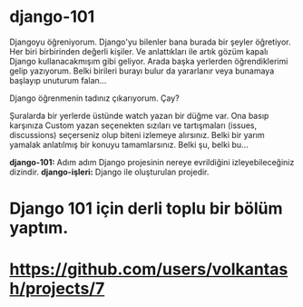 # django-101
Djangoyu öğreniyorum. Django'yu bilenler bana burada bir şeyler öğretiyor. Her biri birbirinden değerli kişiler. Ve anlattıkları ile artık gözüm kapalı Django kullanacakmışım gibi geliyor. Arada başka yerlerden öğrendiklerimi gelip yazıyorum. Belki birileri burayı bulur da yararlanır veya bunamaya başlayıp unuturum falan... 

Django öğrenmenin tadınız çıkarıyorum. Çay?

Şuralarda bir yerlerde üstünde watch yazan bir düğme var. Ona basıp karşınıza Custom yazan seçenekten sızıları ve tartışmaları (issues, discussions) seçerseniz olup biteni izlemeye alırsınız. Belki bir yarım yamalak anlatılmış bir konuyu tamamlarsınız. Belki şu, belki bu...

**django-101:** Adım adım Django projesinin nereye evrildiğini izleyebileceğiniz dizindir.
**django-işleri:** Django ile oluşturulan projedir.

#  Django 101 için derli toplu bir bölüm yaptım.
# https://github.com/users/volkantash/projects/7 
